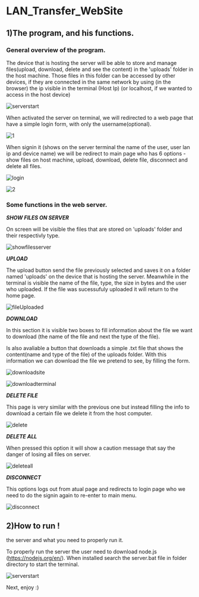 # LAN_Transfer_WebSite

## 1)The program, and his functions.

### General overview of the program.
The device that is hosting the server will be able to store and manage files(upload, download, delete and see the content) in the 'uploads' folder in the host machine. Those files in this folder can be accessed by other devices, if they are connected in the same network by using (in the browser) the ip visible in the terminal (Host Ip) (or localhost, if we wanted to access in the host device)

![serverstart](https://user-images.githubusercontent.com/61146730/135846159-10ffc2e4-ac52-4d20-88a6-d36602c2330d.PNG)

When activated the server on terminal, we will redirected to a web page that have a simple login form, with only the username(optional).

![1](https://user-images.githubusercontent.com/61146730/135845518-ade374e4-1441-44ae-bd54-4a9f3e28133b.PNG)

When signin it (shows on the server terminal the name of the user, user lan ip and device name) we will be redirect to main page who has 6 options - show files on host machine, upload, download, delete file, disconnect and delete all files.

![login](https://user-images.githubusercontent.com/61146730/135845566-da12e881-e5f0-4735-855b-a6f4658ce3c8.PNG)

![2](https://user-images.githubusercontent.com/61146730/135845537-f6f27019-6b4e-4e29-9da9-9ab67ed06561.PNG)


### Some functions in the web server.
***SHOW FILES ON SERVER***

On screen will be visible the files that are stored on 'uploads' folder and their respectivly type.

![showfilesserver](https://user-images.githubusercontent.com/61146730/135845324-1a5c7097-547d-47f0-bf39-e23144bdf5b8.PNG)

***UPLOAD***

The upload button send the file previously selected and saves it on a folder named 'uploads' on the device that is hosting the server. Meanwhile in the terminal is visible the name of the file, type, the size in bytes and the user who uploaded.
If the file was sucessufuly uploaded it will return to the home page.

![fileUploaded](https://user-images.githubusercontent.com/61146730/135845372-69b2fa6f-7ab8-40f4-a55d-42365887c593.PNG)

***DOWNLOAD***

In this section it is visible two boxes to fill information about the file we want to download (the name of the file and next the type of the file).

Is also avaliable a button that downloads a simple .txt file that shows the content(name and type of the file) of the uploads folder. With this information we can download the file we pretend to see, by filling the form.

![downloadsite](https://user-images.githubusercontent.com/61146730/135845881-6ed77558-1a65-4529-b3af-cebf1e702f15.png)

![downloadterminal](https://user-images.githubusercontent.com/61146730/135845886-d4e3b4ff-618d-4d26-95bc-43d5ce499a2d.png)

***DELETE FILE***

This page is very similar with the previous one but instead filling the info to download a certain file we delete it from the host computer.

![delete](https://user-images.githubusercontent.com/61146730/135845975-e25bbd67-2ab5-4f28-94aa-f80990834e01.PNG)


***DELETE ALL***

When pressed this option it will show a caution message that say the danger of losing all files on server.

![deleteall](https://user-images.githubusercontent.com/61146730/135845418-20402add-cd43-48fe-9143-944fb354d486.PNG)

***DISCONNECT***

This options logs out from atual page and redirects to login page who we need to do the signin again to re-enter to main menu.

![disconnect](https://user-images.githubusercontent.com/61146730/135846034-d3fc5d74-413e-4b8e-9467-f3be8c24b1f3.PNG)


## 2)How to run !
the server and what you need to properly run it.

To properly run the server the user need to download node.js (https://nodejs.org/en/). When installed search the server.bat file in folder directory to start the terminal.

![serverstart](https://user-images.githubusercontent.com/61146730/135845276-30bddca6-bca6-4724-bb9d-ac8accf8913a.PNG)

Next, enjoy :)

